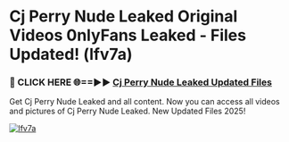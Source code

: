 # Cj Perry Nude Leaked Original Videos 0nlyFans Leaked - Files Updated! (lfv7a)

<h3>🔴 CLICK HERE 🌐==►► <a href="https://tinyurl.com/yc6ubb5a" rel="nofollow">Cj Perry Nude Leaked Updated Files</a></h3>

Get Cj Perry Nude Leaked and all content. Now you can access all videos and pictures of Cj Perry Nude Leaked. New Updated Files 2025!

[![lfv7a](https://i.imgur.com/7eu0CRL.gif)](https://tinyurl.com/yc6ubb5a)
